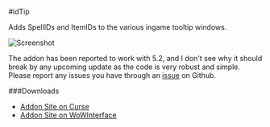 #idTip

Adds SpellIDs and ItemIDs to the various ingame tooltip windows.

![Screenshot](http://i.imgur.com/EENBCzt.jpg)

The addon has been reported to work with 5.2, and I don't see why it should break by any upcoming update as the code is very robust and simple. Please report any issues you have through an [issue](https://github.com/silverwind/idTip/issues/new) on Github.

###Downloads
- [Addon Site on Curse](http://www.curse.com/addons/wow/spellid)
- [Addon Site on WoWInterface](http://www.wowinterface.com/downloads/fileinfo.php?id=17033)
